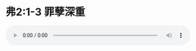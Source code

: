 # 弗2:1-3 罪孽深重

<audio style="width: 100%;" preload="false" controls controlslist="nodownload"><source src="//cdn.wechat.edu.pl/audio/mp3/old/27336.mp3" type="audio/mpeg">Your browser does not support the audio element.</audio>


